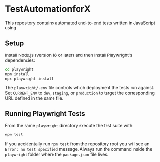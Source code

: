 # TestAutomationforX

This repository contains automated end-to-end tests written in JavaScript using


## Setup

Install Node.js (version 18 or later) and then install Playwright's
dependencies:

```bash
cd playwright
npm install
npx playwright install
```

The `playwright/.env` file controls which deployment the tests run against.
Set `CURRENT_ENV` to `dev`, `staging`, or `production` to target the
corresponding URL defined in the same file.

## Running Playwright Tests

From the same `playwright` directory execute the test suite with:

```bash
npm test
```

If you accidentally run `npm test` from the repository root you will see an
`Error: no test specified` message. Always run the command inside the
`playwright` folder where the `package.json` file lives.

